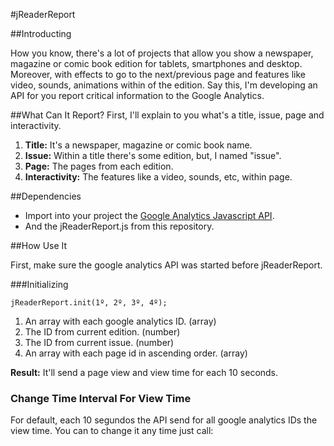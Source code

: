 #jReaderReport

##Introducting

How you know, there's a lot of projects that allow you show a newspaper, magazine or comic book edition for tablets, smartphones and desktop. Moreover, with effects to go to the next/previous page and features like video, sounds, animations within of the edition. Say this, I'm developing an API for you report critical information to the Google Analytics.

##What Can It Report?
First, I'll explain to you what's a title, issue, page and interactivity.

1. **Title:** It's a newspaper, magazine or comic book name. 
2. **Issue:** Within a title there's some edition, but, I named "issue".
3. **Page:** The pages from each edition.
4. **Interactivity:** The features like a video, sounds, etc, within page.

##Dependencies

- Import into your project the  [Google Analytics Javascript API](https://developers.google.com/analytics/devguides/collection/analyticsjs/).
- And the jReaderReport.js from this repository.

##How Use It

First, make sure the google analytics API was started before jReaderReport.

###Initializing

```
jReaderReport.init(1º, 2º, 3º, 4º);
```

1. An array with each google analytics ID. (array)
2. The ID from current edition. (number)
3. The ID from current issue. (number)
4. An array with each page id in ascending order. (array)

**Result:** It'll send a page view and view time for each 10 seconds.
 
### Change Time Interval For View Time

For default, each 10 segundos the API send for all google analytics IDs the view time. You can to change it any time just call:

```

```
